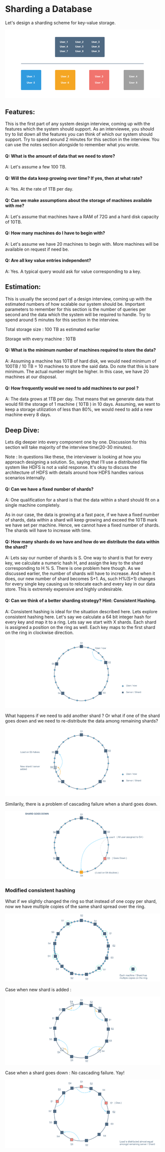 # Sharding a Database

Let's design a sharding scheme for key-value storage.

![](../../.gitbook/assets/image.png)

## Features:

This is the first part of any system design interview, coming up with the features which the system should support. As an interviewee, you should try to list down all the features you can think of which our system should support. Try to spend around 2 minutes for this section in the interview. You can use the notes section alongside to remember what you wrote.&#x20;

#### Q: What is the amount of data that we need to store?&#x20;

A: Let's assume a few 100 TB.

#### Q: Will the data keep growing over time? If yes, then at what rate?

A: Yes. At the rate of 1TB per day.

#### Q: Can we make assumptions about the storage of machines available with me?&#x20;

A: Let's assume that machines have a RAM of 72G and a hard disk capacity of 10TB.&#x20;

#### Q: How many machines do I have to begin with?&#x20;

A: Let's assume we have 20 machines to begin with. More machines will be available on request if need be.&#x20;

#### Q: Are all key value entries independent?

A: Yes. A typical query would ask for value corresponding to a key.&#x20;

## Estimation:

This is usually the second part of a design interview, coming up with the estimated numbers of how scalable our system should be. Important parameters to remember for this section is the number of queries per second and the data which the system will be required to handle. Try to spend around 5 minutes for this section in the interview.

Total storage size : 100 TB as estimated earlier&#x20;

Storage with every machine : 10TB&#x20;

#### Q: What is the minimum number of machines required to store the data?&#x20;

A: Assuming a machine has 10TB of hard disk, we would need minimum of 100TB / 10 TB = 10 machines to store the said data. Do note that this is bare minimum. The actual number might be higher. In this case, we have 20 machines at our disposal.

#### Q: How frequently would we need to add machines to our pool ?&#x20;

A: The data grows at 1TB per day. That means that we generate data that would fill the storage of 1 machine ( 10TB ) in 10 days. Assuming, we want to keep a storage utilization of less than 80%, we would need to add a new machine every 8 days.

## Deep Dive:&#x20;

Lets dig deeper into every component one by one. Discussion for this section will take majority of the interview time(20-30 minutes).&#x20;

Note : In questions like these, the interviewer is looking at how you approach designing a solution. So, saying that I’ll use a distributed file system like HDFS is not a valid response. It's okay to discuss the architecture of HDFS with details around how HDFS handles various scenarios internally.

#### Q: Can we have a fixed number of shards?

A: One qualification for a shard is that the data within a shard should fit on a single machine completely.&#x20;

As in our case, the data is growing at a fast pace, if we have a fixed number of shards, data within a shard will keep growing and exceed the 10TB mark we have set per machine. Hence, we cannot have a fixed number of shards. The shards will have to increase with time.

#### Q: How many shards do we have and how do we distribute the data within the shard?&#x20;

A: Lets say our number of shards is S. One way to shard is that for every key, we calculate a numeric hash H, and assign the key to the shard corresponding to H % S. There is one problem here though. As we discussed earlier, the number of shards will have to increase. And when it does, our new number of shard becomes S+1. As, such H%(S+1) changes for every single key causing us to relocate each and every key in our data store. This is extremely expensive and highly undesirable.

#### Q: Can we think of a better sharding strategy? Hint: Consistent Hashing.&#x20;

A: Consistent hashing is ideal for the situation described here. Lets explore consistent hashing here. Let's say we calculate a 64 bit integer hash for every key and map it to a ring. Lets say we start with X shards. Each shard is assigned a position on the ring as well. Each key maps to the first shard on the ring in clockwise direction.

![](<../../.gitbook/assets/image (15).png>)

What happens if we need to add another shard ? Or what if one of the shard goes down and we need to re-distribute the data among remaining shards?

![](<../../.gitbook/assets/image (24).png>)

Similarily, there is a problem of cascading failure when a shard goes down.

![](<../../.gitbook/assets/image (20).png>)

### Modified consistent hashing&#x20;

What if we slightly changed the ring so that instead of one copy per shard, now we have multiple copies of the same shard spread over the ring.

![](<../../.gitbook/assets/image (19).png>)

Case when new shard is added :

![](<../../.gitbook/assets/image (29).png>)

Case when a shard goes down : No cascading failure. Yay!

![](<../../.gitbook/assets/image (14).png>)

